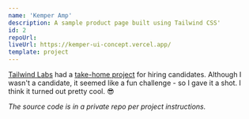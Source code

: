 ```yaml
---
name: 'Kemper Amp'
description: A sample product page built using Tailwind CSS'
id: 2
repoUrl:
liveUrl: https://kemper-ui-concept.vercel.app/
template: project
---
```


[Tailwind Labs](https://github.com/tailwindlabs) had a [take-home
project](https://github.com/adamwathan/tailwind-take-home-project) for hiring
candidates. Although I wasn't a candidate, it seemed like a fun challenge - so I
gave it a shot. I think it turned out pretty cool. 😎

_The source code is in a private repo per project instructions._

<!-- more -->

